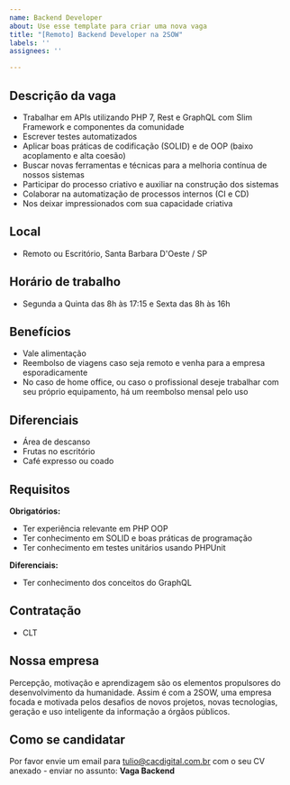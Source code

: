 ```yaml
---
name: Backend Developer
about: Use esse template para criar uma nova vaga
title: "[Remoto] Backend Developer na 2SOW"
labels: ''
assignees: ''

---
```


## Descrição da vaga

 - Trabalhar em APIs utilizando PHP 7, Rest e GraphQL com Slim Framework e componentes da comunidade
 - Escrever testes automatizados
 - Aplicar boas práticas de codificação (SOLID) e de OOP (baixo acoplamento e alta coesão)
 - Buscar novas ferramentas e técnicas para a melhoria contínua de nossos sistemas
 - Participar do processo criativo e auxiliar na construção dos sistemas
 - Colaborar na automatização de processos internos (CI e CD)
 - Nos deixar impressionados com sua capacidade criativa
 
## Local

 - Remoto ou Escritório, Santa Barbara D'Oeste / SP
 
## Horário de trabalho

 - Segunda a Quinta das 8h às 17:15 e Sexta das 8h às 16h
 
## Benefícios

 - Vale alimentação
 - Reembolso de viagens caso seja remoto e venha para a empresa esporadicamente
 - No caso de home office, ou caso o profissional deseje trabalhar com seu próprio equipamento, há um reembolso mensal pelo uso

## Diferenciais

 - Área de descanso
 - Frutas no escritório
 - Café expresso ou coado

## Requisitos

**Obrigatórios:**

 - Ter experiência relevante em PHP OOP
 - Ter conhecimento em SOLID e boas práticas de programação
 - Ter conhecimento em testes unitários usando PHPUnit
 
**Diferenciais:**

 - Ter conhecimento dos conceitos do GraphQL

## Contratação

 - CLT

## Nossa empresa

Percepção, motivação e aprendizagem são os elementos propulsores do desenvolvimento da humanidade. Assim é com a 2SOW, uma empresa focada e motivada pelos desafios de novos projetos, novas tecnologias, geração e uso inteligente da informação a órgãos públicos.

## Como se candidatar

Por favor envie um email para tulio@cacdigital.com.br com o seu CV anexado - enviar no assunto: **Vaga Backend**

